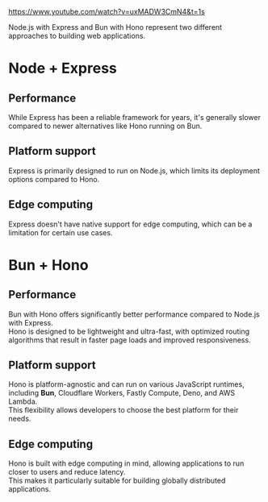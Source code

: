 https://www.youtube.com/watch?v=uxMADW3CmN4&t=1s  

Node.js with Express and Bun with Hono represent two different approaches to building web applications.  

# Node + Express

## Performance 

While Express has been a reliable framework for years, it's generally slower compared to newer alternatives like Hono running on Bun.  

## Platform support

Express is primarily designed to run on Node.js, which limits its deployment options compared to Hono.  

## Edge computing

Express doesn't have native support for edge computing, which can be a limitation for certain use cases.

# Bun + Hono

## Performance

Bun with Hono offers significantly better performance compared to Node.js with Express.  
Hono is designed to be lightweight and ultra-fast, with optimized routing algorithms that result in faster page loads and improved responsiveness.  

## Platform support

Hono is platform-agnostic and can run on various JavaScript runtimes, including **Bun**, Cloudflare Workers, Fastly Compute, Deno, and AWS Lambda.   
This flexibility allows developers to choose the best platform for their needs.  

## Edge computing

Hono is built with edge computing in mind, allowing applications to run closer to users and reduce latency.  
This makes it particularly suitable for building globally distributed applications.
